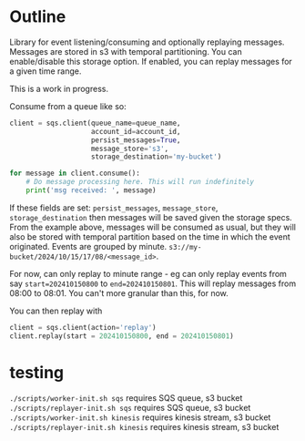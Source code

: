 # Outline
Library for event listening/consuming and optionally replaying messages. Messages are stored in s3 with temporal partitioning. You can enable/disable this storage option. If enabled, you can replay messages for a given time range.

This is a work in progress.

Consume from a queue like so:
```python
client = sqs.client(queue_name=queue_name,
                    account_id=account_id,
                    persist_messages=True,
                    message_store='s3',
                    storage_destination='my-bucket')

for message in client.consume():
    # Do message processing here. This will run indefinitely
    print('msg received: ', message)
```

If these fields are set: `persist_messages`, `message_store`, `storage_destination` then messages will be saved given the storage specs. From the example above, messages will be consumed as usual, but they will also be stored with temporal partition based on the time in which the event originated. Events are grouped by minute. `s3://my-bucket/2024/10/15/17/08/<message_id>`. 

For now, can only replay to minute range - eg can only replay events from say `start=202410150800` to `end=202410150801`. This will replay messages from 08:00 to 08:01. You can't more granular than this, for now.

You can then replay with
```python
client = sqs.client(action='replay')
client.replay(start = 202410150800, end = 202410150801)
```

# testing
`./scripts/worker-init.sh sqs` requires SQS queue, s3 bucket
`./scripts/replayer-init.sh sqs` requires SQS queue, s3 bucket
`./scripts/worker-init.sh kinesis` requires kinesis stream, s3 bucket
`./scripts/replayer-init.sh kinesis` requires kinesis stream, s3 bucket